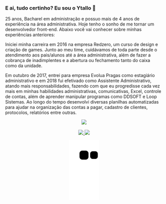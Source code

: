 ### E ai, tudo certinho? Eu sou o Ytallo 👋

25 anos, Bacharel em administração e possuo mais de 4 anos de experiência na área administrativa. Hoje tenho o sonho de me tornar um desenvolvedor front-end.
Abaixo você vai conhecer sobre minhas experiências anteriores:

Iniciei minha carreira em 2016 na empresa Redzero, um curso de design e criação de games. Junto ao meu time, cuidávamos de toda parte desde o atendimento aos pais/alunos até a área administrativa, além de fazer a cobrança de inadimplentes e a abertura ou fechamento tanto do caixa como da unidade.

Em outubro de 2017, entrei para empresa Evolua Pragas como estagiário administrativo e em 2018 fui efetivado como Assistente Administrativo, atando mais responsabilidades, fazendo com que eu progredisse cada vez mais em minhas habilidades administrativas, comunicativas, Excel, controle de contas, além de aprender manipular programas como DDSOFT e Loop Sistemas.
Ao longo do tempo desenvolvi diversas planilhas automatizadas para ajudar na organização das contas a pagar, cadastro de clientes, protocolos, relatórios entre outras.

<div align="center">
  
 <a href="https://www.linkedin.com/in/ytallobruno/" target="_blank"><img src="https://img.shields.io/badge/-LinkedIn-%230077B5?style=for-the-badge&logo=linkedin&logoColor=white" target="_blank"></a>
  
  
 <a href="https://github.com/ytallobruno">
   <!--[ytallo github stats]-->  <img height="140em" src="https://github-readme-stats.vercel.app/api?username=ytallobruno&show_icons=true&theme=default"/>
   <!--[ytallo github langs]-->  <img height="140em" src="https://github-readme-stats.vercel.app/api/top-langs/?username=ytallobruno&layout=compact"/>

 ![Snake animation](https://github.com/ytallobruno/ytallobruno/blob/output/github-contribution-grid-snake.svg)

</div>



<!--
**ytallobruno/ytallobruno** is a ✨ _special_ ✨ repository because its `README.md` (this file) appears on your GitHub profile.

Here are some ideas to get you started:

- 🔭 I’m currently working on ...
- 🌱 I’m currently learning ...
- 👯 I’m looking to collaborate on ...
- 🤔 I’m looking for help with ...
- 💬 Ask me about ...
- 📫 How to reach me: ...
- 😄 Pronouns: ...
- ⚡ Fun fact: ...
-->
